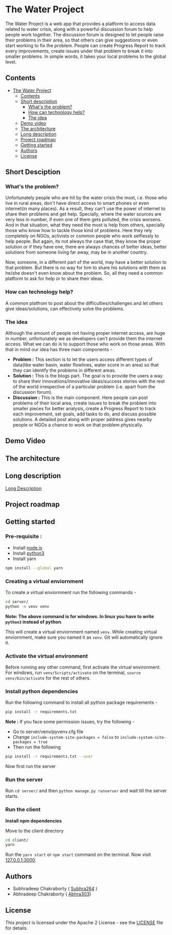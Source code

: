 # The Water Project

The Water Project is a web app that provides a platform to access data related to water crisis, along with a powerful discussion forum to help people work together. The discussion forum is designed to let people raise their problems in their area, so that others can give suggestions or even start working to fix the problem. People can create Progress Report to track every improvements, create issues under that problem to break it into smaller problems. In simple words, it takes your local problems to the global level.

## Contents

- [The Water Project](#the-water-project)
  - [Contents](#contents)
  - [Short description](#short-description)
    - [What's the problem?](#whats-the-problem)
    - [How can technology help?](#how-can-technology-help)
    - [The idea](#the-idea)
  - [Demo video](#demo-video)
  - [The architecture](#the-architecture)
  - [Long description](#long-description)
  - [Project roadmap](#project-roadmap)
  - [Getting started](#getting-started)
  - [Authors](#authors)
  - [License](#license)


## Short Desciption

### What's the problem?
Unfortunately people who are hit by the water crisis the most, i.e. those who live in rural areas, don't have direct access to smart phones or even internet(in many places). As a result, they can't use the power of internet to share their problems and get help. Specially, where the water sources are very less in number, if even one of them gets polluted, the crisis worsens. And in that situation, what they need the most is help from others, specially those who know how to tackle those kind of problems. Here they rely completely on NGOs, activists or common people who work selflessly to help people. But again, its not always the case that, they know the proper solution or if they have one, there are always chances of better ideas, better solutions from someone living far away, may be in another country. 

Now, someone, in a different part of the world, may have a better solution to that problem. But there is no way for him to share his solutions with them as he/she doesn't even know about the problem. So, all they need a common platform to ask for help or to share their ideas.

### How can technology help?
A common platfrom to post about the difficulties/challenges and let others give ideas/solutions, can effectively solve the problems. 

### The idea
Although the amount of people not having proper internet access, are huge in number, unfortunately we as developers can't provide them the internet access. What we can do is to support those who work on those areas. With that in mind our idea has three main components -
- **Problem :** This section is to let the users access different types of data(like water basin, water flowlines, water score in an area) so that they can identify the problems in different areas.
- **Solution :** This is the blogs part. The goal is to provide the users a way to share their innovations/innovative ideas/success stories with the rest of the world irrespective of a particular problem (i.e. apart from the discussion forum). 
- **Discussion :** This is the main component. Here people can post problems of their local area, create issues to break the problem into smaller pieces for better analysis, create a Progress Report to track each improvement, set goals, add tasks to do, and discuss possible solutions. A detailed post along with proper address gives nearby people or NGOs a chance to work on that problem physically.

## Demo Video
<!-- TODO -->

## The architecture

## Long description

[Long Description](./docs/DESCRIPTION.md)

## Project roadmap


## Getting started
### Pre-requisite :
- Install [node.js](https://nodejs.org/en/)
- Install [python3](https://www.python.org/downloads/)
- Install yarn 

```bash
npm install --global yarn
```

### Creating a virtual enviornment
To create a virtual enviornment run the following commands - 
```bash
cd server/
python -m venv venv
```
**Note: The above command is for windows. In linux you have to write `python3` instead of python**.

This will create a virtual enviornment named `venv`. While creating virtual enviornment, make sure you named it as `venv`. Git will automatically ignore it.

### Activate the virtual environment
Before running any other command, first activate the virtual environment. For windows, run `venv/Scripts/activate` on the terminal, `source venv/bin/activate` for the rest of others. 

### Install python dependencies 
Run the following command to install all python package requirements - 
```bash
pip install -r requirements.txt
```
**Note :** If you face some permission issues, try the following -
- Go to server/venv/pyvenv.cfg file
- Change `include-system-site-packages = false` to `include-system-site-packages = true`
- Then run the following
```bash
pip install -r requirements.txt --user
```

Now first run the server
### Run the server
Run `cd server/` and then `python manage.py runserver` and wait till the server starts.

### Run the client
**Install npm dependencies**

Move to the client directory
```bash
cd client/
yarn
```
Run the `yarn start` or `npm start` command on the terminal. Now visit [127.0.0.1:3000](127.0.0.1:3000).


## Authors
- Subhradeep Chakraborty ( [Subhra264](https://github.com/Subhra264) )
- Abhradeep Chakraborty ( [Abhra303](https://github.com/Abhra303))

## License
This project is licensed under the Apache 2 License - see the [LICENSE](./LICENSE) file for details.